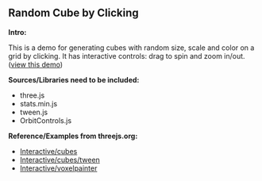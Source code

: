 Random Cube by Clicking
-----
**Intro:**  

This is a demo for generating cubes with random size, scale and color on a grid by clicking. It has interactive controls: drag to spin and zoom in/out. ([view this demo](https://yiic.github.io/my-three.js-projects/randomCubeByClicking/randomCubebyClicking.html))

**Sources/Libraries need to be included:**
- three.js
- stats.min.js
- tween.js
- OrbitControls.js

**Reference/Examples from threejs.org:**
- [Interactive/cubes](https://threejs.org/examples/#canvas_interactive_cubes)
- [Interactive/cubes/tween](https://threejs.org/examples/#canvas_interactive_cubes_tween)
- [Interactive/voxelpainter](https://threejs.org/examples/#canvas_interactive_voxelpainter) 
